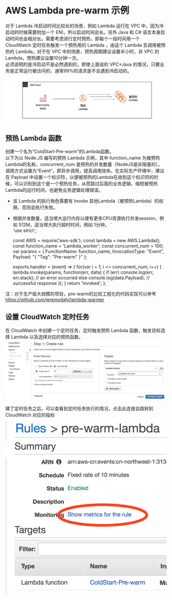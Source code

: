 # AWS Lambda pre-warm 示例

对于 Lambda 冷启动时间比较长的场景，例如 Lambda 运行在 VPC 中，因为冷启动的时候需要附加一个 ENI，所以启动时间会长。另外 Java 和 C# 语言本身启动时间也会相对长。需要考虑进行定时预热，即每个一段时间用一个 CloudWatch 定时任务触发一个预热用的 Lambda ，由这个 Lambda 去调用被预热的 Lambda。对于在 VPC 中的场景，预热周期建议设置半小时，非 VPC 的Lambda，预热建议设置10分钟一次。  
必须说明的是冷启动不是必然遇到的，即使上面说的 VPC+Java 的情况，只要业务是正常运行被访问的，通常99%的请求是不会遇到冷启动的。
  
![img](./pic1.png)

## 预热 Lambda 函数

创建一个名为“ColdStart-Pre-warm”的Lambda函数。  
以下为以 Node.JS 编写的预热 Lambda 示例，其中 function_name 为被预热Lambda的名称，concurrent_num 是预热的并发数量（NodeJS是非阻塞的）。调用方式设置为“Event“，即异步调用，提高调用效率。在实际生产环境中，建议在 Payload 中设置一个标识符，以便被预热的Lambda在收到这个标识符的时候，可以识别到这个是一个预热任务，从而跳过后面的业务逻辑，缩短被预热Lambda的运行时间，也避免业务逻辑处理错误。    
* 该 Lambda 的执行角色需要有 Invoke 其他Lambda（被预热Lambda）的权限，否则会执行失败。  
* 根据并发数量，适当增大运行内存以便有更多CPU资源执行并发session，例如 512M，适当增大执行超时时间，例如 1分钟。
`  
    'use strict';

    const AWS = require('aws-sdk');
    const lambda = new AWS.Lambda();
    const function_name = 'Lambda_worker';
    const concurrent_num = 100;
    var params = {
        FunctionName: function_name, 
        InvocationType: "Event",
        Payload: "{
            "Tag": "Pre-warm"
        }"
        };
        
    exports.handler = (event) => {
        for(var i = 1; i <= concurrent_num; i++) {
            lambda.invoke(params, function(err, data) {
                if (err) console.log(err, err.stack); // an error occurred
                else     console.log(data.Payload);           // successful response
            });
        }
        return 'invoked';
    };
`


注：对于生产级大规模的项目，pre-warm的比较工程化的代码实现可以参考 https://github.com/jeremydaly/lambda-warmer  

## 设置 CloudWatch 定时任务
在 CloudWatch 中创建一个定时任务，定时触发预热 Lambda 函数，触发目标选择 Lambda 以及选择对应的预热函数。
![CW定时任务](./pic2.png)

建了定时任务之后，可以查看到定时任务执行的情况，点击此连接会跳转到 CloudWatch 对应的指标  
![定时任务执行](./pic3.png)